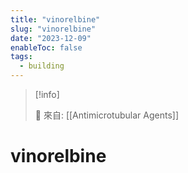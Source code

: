 ```yaml
---
title: "vinorelbine"
slug: "vinorelbine"
date: "2023-12-09"
enableToc: false
tags:
  - building
---
```


> [!info]
>
> 🌱 來自: [[Antimicrotubular Agents]]

# vinorelbine



